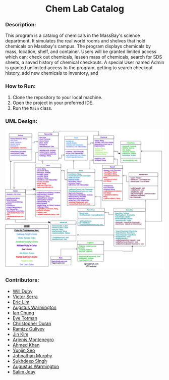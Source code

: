 <h1 align="center">Chem Lab Catalog</h1>

### Description:

This program is a catalog of chemicals in the MassBay's science department.
It simulates the real world rooms and shelves that hold chemicals on Massbay's campus.
The program displays chemicals by mass, location, shelf, and container.
Users will be granted limited access which can; check out chemicals, lessen mass of chemicals,
search for SDS sheets, a saved history of chemical checkouts. A special User named Admin
is granted unlimited access to the program, getting to search checkout history, add new chemicals to inventory,
and

### How to Run:

1. Clone the repository to your local machine.
2. Open the project in your preferred IDE.
3. Run the `Main` class.

### UML Design:

<img src="https://github.com/DubyD/ChemLabProg/blob/master/UML/combination_UML.jpg" width="800">

### Contributors:

- [Will Duby](https://github.com/DubyD)
- [Victor Serra](https://github.com/vserra3192)
- [Eric Lim](https://github.com/PieTw3lve)
- [Augstus Warmington](https://github.com/guswarmington)
- [Ian Chung](https://github.com/2annnnnnnn)
- [Eve Totman](https://github.com/Eevie1421)
- [Christopher Duran](https://github.com/Vrypel)
- [Ramizz Guliyev](https://github.com/RamizzGuliyev)
- [Jin Kim](https://github.com/noblesj)
- [Arjenis Montenegro](https://github.com/Amontenegro20)
- [Ahmed Khan](https://github.com/ahmkhn)
- [Yunjin Seo](https://github.com/yunjinseo)
- [Johnathan Murphy](https://github.com/RealJonMurphOfficial)
- [Sukhdeep Singh](https://github.com/sukhdeepsingtoor7)
- [Augustus Warmington](https://github.com/guswarmington)
- [Salim Jday](https://github.com/SalimJday)
